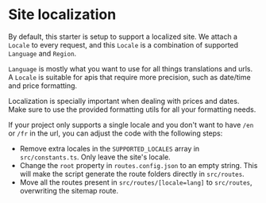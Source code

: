# Site localization

By default, this starter is setup to support a localized site. We attach a `Locale` to every
request, and this `Locale` is a combination of supported `Language` and `Region`.

`Language` is mostly what you want to use for all things translations and urls. A `Locale` is
suitable for apis that require more precision, such as date/time and price formatting.

Localization is specially important when dealing with prices and dates. Make sure to use the
provided formatting utils for all your formatting needs.

If your project only supports a single locale and you don't want to have `/en` or `/fr` in the url,
you can adjust the code with the following steps:

-   Remove extra locales in the `SUPPORTED_LOCALES` array in `src/constants.ts`. Only leave the
    site's locale.
-   Change the `root` property in `routes.config.json` to an empty string. This will make the script
    generate the route folders directly in `src/routes`.
-   Move all the routes present in `src/routes/[locale=lang]` to `src/routes`, overwriting the
    sitemap route.
